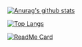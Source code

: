 [![Anurag's github stats](https://github-readme-stats.vercel.app/api?username=ytfsL&show_icons=true&theme=highcontrast)](https://github.com/ytfsL/github-readme-stats)





[![Top Langs](https://github-readme-stats.vercel.app/api/top-langs/?username=ytfsL&layout=compact)](https://github.com/ytfsL/github-readme-stats)




[![ReadMe Card](https://github-readme-stats.vercel.app/api/pin/?username=ytfsL&repo=learn-xc)](https://github.com/ytfsL/learn-xc)
